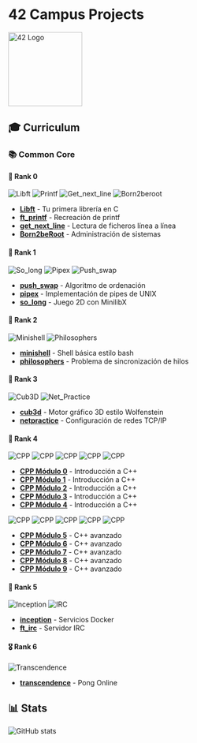 # 42 Campus Projects

<img src="https://pbs.twimg.com/profile_images/1810966764286554112/n1XDT3oK_400x400.jpg" alt="42 Logo" width="150"/>

## 🎓 Curriculum

### 📚 Common Core

#### 🏅 Rank 0
![Libft](https://img.shields.io/badge/%20Libft-112/100%20Success-green?style=plastic&logo=42)
![Printf](https://img.shields.io/badge/%20Ft_printf-100/100%20Success-green?style=plastic&logo=42)
![Get_next_line](https://img.shields.io/badge/%20Get_next_line-125/100%20Success-green?style=plastic&logo=42)
![Born2beroot](https://img.shields.io/badge/%20Born2beroot-100/100%20Success-green?style=plastic&logo=42)

* [**Libft**](https://github.com/n0c3Nz/libft) - Tu primera librería en C
* [**ft_printf**](https://github.com/n0c3Nz/ft_printf) - Recreación de printf
* [**get_next_line**](https://github.com/n0c3Nz/get_next_line) - Lectura de ficheros línea a línea
* [**Born2beRoot**](https://guthib.com) - Administración de sistemas

#### 🏅 Rank 1
![So_long](https://img.shields.io/badge/%20So_long-100/100%20Success-green?style=plastic&logo=42)
![Pipex](https://img.shields.io/badge/%20Pipex-Finished%20100/100%20Success-green?style=plastic&logo=42)
![Push_swap](https://img.shields.io/badge/%20Push_swap-84/100%20Success-green?style=plastic&logo=42)

* [**push_swap**](https://github.com/n0c3Nz/push_swap) - Algoritmo de ordenación
* [**pipex**](https://github.com/n0c3Nz/pipex) - Implementación de pipes de UNIX
* [**so_long**](https://github.com/n0c3Nz/so_long) - Juego 2D con MinilibX

#### 🏅 Rank 2
![Minishell](https://img.shields.io/badge/%20Minishell-125/100%20★%20Success-green?style=plastic&logo=42)
![Philosophers](https://img.shields.io/badge/%20Philosophers-100/100%20Success-green?style=plastic&logo=42)

* [**minishell**](https://github.com/n0c3Nz/minishell) - Shell básica estilo bash
* [**philosophers**](https://github.com/n0c3Nz/philosophers) - Problema de sincronización de hilos

#### 🏅 Rank 3
![Cub3D](https://img.shields.io/badge/%20Cub3D-105/100%20Success-green?style=plastic&logo=42)
![Net_Practice](https://img.shields.io/badge/%20Net_Practice-100/100%20Success-green?style=plastic&logo=42)

* [**cub3d**](https://github.com/n0c3Nz/cub3d) - Motor gráfico 3D estilo Wolfenstein
* [**netpractice**](https://guthib.com) - Configuración de redes TCP/IP

#### 🏅 Rank 4
![CPP](https://img.shields.io/badge/%20CPP_0-80/100%20Success-green?style=plastic&logo=42)
![CPP](https://img.shields.io/badge/%20CPP_1-90/100%20Success-green?style=plastic&logo=42)
![CPP](https://img.shields.io/badge/%20CPP_2-80/100%20Success-green?style=plastic&logo=42)
![CPP](https://img.shields.io/badge/%20CPP_3-80/100%20Success-green?style=plastic&logo=42)
![CPP](https://img.shields.io/badge/%20CPP_4-80/100%20Success-green?style=plastic&logo=42)

* [**CPP Módulo 0**](https://github.com/n0c3Nz/CPP-0) - Introducción a C++
* [**CPP Módulo 1**](https://github.com/n0c3Nz/CPP-1) - Introducción a C++
* [**CPP Módulo 2**](https://github.com/n0c3Nz/CPP-2) - Introducción a C++
* [**CPP Módulo 3**](https://github.com/n0c3Nz/CPP-3) - Introducción a C++
* [**CPP Módulo 4**](https://github.com/n0c3Nz/CPP-4) - Introducción a C++

![CPP](https://img.shields.io/badge/%20CPP_5-100/100%20Success-green?style=plastic&logo=42)
![CPP](https://img.shields.io/badge/%20CPP_6-100/100%20Success-green?style=plastic&logo=42)
![CPP](https://img.shields.io/badge/%20CPP_7-100/100%20Success-green?style=plastic&logo=42)
![CPP](https://img.shields.io/badge/%20CPP_8-100/100%20Success-green?style=plastic&logo=42)
![CPP](https://img.shields.io/badge/%20CPP_9-100/100%20Success-green?style=plastic&logo=42)

* [**CPP Módulo 5**](https://github.com/n0c3Nz/CPP-5) - C++ avanzado
* [**CPP Módulo 6**](https://github.com/n0c3Nz/CPP-6) - C++ avanzado
* [**CPP Módulo 7**](https://github.com/n0c3Nz/CPP-7) - C++ avanzado
* [**CPP Módulo 8**](https://github.com/n0c3Nz/CPP-8) - C++ avanzado
* [**CPP Módulo 9**](https://github.com/n0c3Nz/CPP-9) - C++ avanzado

#### 🏅 Rank 5
![Inception](https://img.shields.io/badge/%20Inception-100/100%20Success-green?style=plastic&logo=42)
![IRC](https://img.shields.io/badge/%20Ft_IRC-100/100%20Success-green?style=plastic&logo=42)

* [**inception**](https://github.com/n0c3Nz/inception) - Servicios Docker
* [**ft_irc**](https://github.com/n0c3Nz/IRC) - Servidor IRC

#### 🎖️ Rank 6
![Transcendence](https://img.shields.io/badge/%20Transcendence-125/100%20Success-green?style=plastic&logo=42)

* [**transcendence**](https://github.com/n0c3nz/Barely-Transcendence) - Pong Online


## 📊 Stats
![GitHub stats](https://github-readme-stats.vercel.app/api?username=n0c3Nz&show_icons=true&theme=radical)
